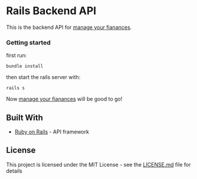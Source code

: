 # Rails Backend API

This is the backend API for [manage your fianances](https://github.com/mrjak13/manage-finances-frontend).

### Getting started

first run:
```
bundle install
```
then start the rails server with:
```
rails s
```
Now [manage your fianances](https://github.com/mrjak13/manage-finances-frontend) will be good to go!

## Built With

* [Ruby on Rails](https://rubyonrails.org/) - API framework

## License

This project is licensed under the MIT License - see the [LICENSE.md](LICENSE.md) file for details
